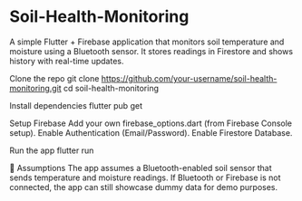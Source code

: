 # Soil-Health-Monitoring
A simple Flutter + Firebase application that monitors soil temperature and moisture using a Bluetooth sensor. It stores readings in Firestore and shows history with real-time updates.

Clone the repo
git clone https://github.com/your-username/soil-health-monitoring.git
cd soil-health-monitoring

Install dependencies
flutter pub get

Setup Firebase
Add your own firebase_options.dart (from Firebase Console setup).
Enable Authentication (Email/Password).
Enable Firestore Database.

Run the app
flutter run

📌 Assumptions
The app assumes a Bluetooth-enabled soil sensor that sends temperature and moisture readings.
If Bluetooth or Firebase is not connected, the app can still showcase dummy data for demo purposes.
